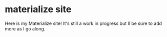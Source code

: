 # materialize site
Here is my Materialize site! It's still a work in progress but Il be sure to add more as I go along.
